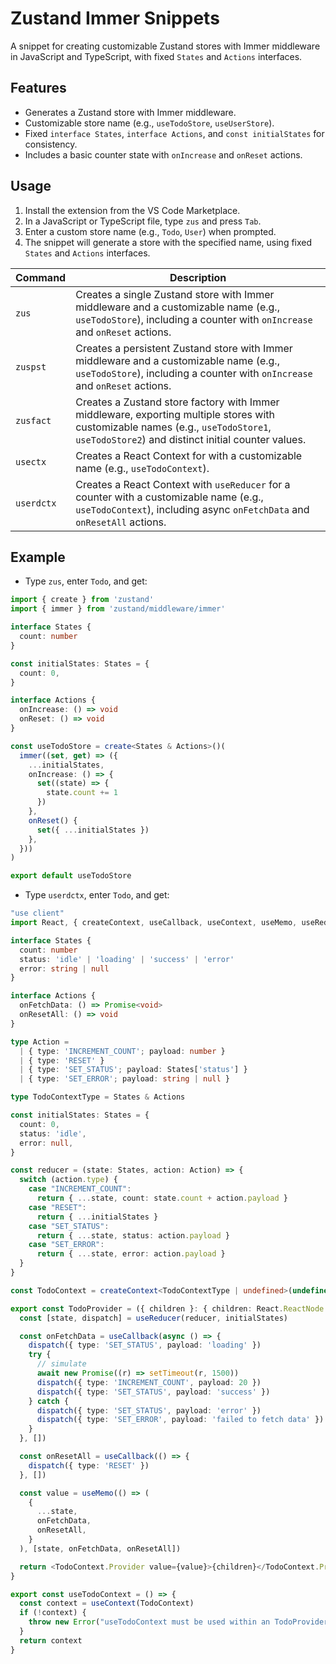 # Zustand Immer Snippets

A snippet for creating customizable Zustand stores with Immer middleware in JavaScript and TypeScript, with fixed `States` and `Actions` interfaces.

## Features
- Generates a Zustand store with Immer middleware.
- Customizable store name (e.g., `useTodoStore`, `useUserStore`).
- Fixed `interface States`, `interface Actions`, and `const initialStates` for consistency.
- Includes a basic counter state with `onIncrease` and `onReset` actions.

## Usage
1. Install the extension from the VS Code Marketplace.
2. In a JavaScript or TypeScript file, type `zus` and press `Tab`.
3. Enter a custom store name (e.g., `Todo`, `User`) when prompted.
4. The snippet will generate a store with the specified name, using fixed `States` and `Actions` interfaces.

|Command|Description|
|----|----|
| `zus`     | Creates a single Zustand store with Immer middleware and a customizable name (e.g., `useTodoStore`), including a counter with `onIncrease` and `onReset` actions. |
| `zuspst`| Creates a persistent Zustand store with Immer middleware and a customizable name (e.g., `useTodoStore`), including a counter with `onIncrease` and `onReset` actions.|
| `zusfact` | Creates a Zustand store factory with Immer middleware, exporting multiple stores with customizable names (e.g., `useTodoStore1`, `useTodoStore2`) and distinct initial counter values. |
| `usectx`  | Creates a React Context for with a customizable name (e.g., `useTodoContext`).|
| `userdctx`| Creates a React Context with `useReducer` for a counter with a customizable name (e.g., `useTodoContext`), including async `onFetchData` and `onResetAll` actions.|


## Example

- Type `zus`, enter `Todo`, and get:

```typescript
import { create } from 'zustand'
import { immer } from 'zustand/middleware/immer'

interface States {
  count: number
}

const initialStates: States = {
  count: 0,
}

interface Actions {
  onIncrease: () => void
  onReset: () => void
}

const useTodoStore = create<States & Actions>()(
  immer((set, get) => ({
    ...initialStates,
    onIncrease: () => {
      set((state) => {
        state.count += 1
      })
    },
    onReset() {
      set({ ...initialStates })
    },
  }))
)

export default useTodoStore
```

- Type `userdctx`, enter `Todo`, and get:

```typescript
"use client"
import React, { createContext, useCallback, useContext, useMemo, useReducer } from "react"

interface States {
  count: number
  status: 'idle' | 'loading' | 'success' | 'error'
  error: string | null
}

interface Actions {
  onFetchData: () => Promise<void>
  onResetAll: () => void
}

type Action =
  | { type: 'INCREMENT_COUNT'; payload: number }
  | { type: 'RESET' }
  | { type: 'SET_STATUS'; payload: States['status'] }
  | { type: 'SET_ERROR'; payload: string | null }

type TodoContextType = States & Actions

const initialStates: States = {
  count: 0,
  status: 'idle',
  error: null,
}

const reducer = (state: States, action: Action) => {
  switch (action.type) {
    case "INCREMENT_COUNT":
      return { ...state, count: state.count + action.payload }
    case "RESET":
      return { ...initialStates }
    case "SET_STATUS":
      return { ...state, status: action.payload }
    case "SET_ERROR":
      return { ...state, error: action.payload }
  }
}

const TodoContext = createContext<TodoContextType | undefined>(undefined)

export const TodoProvider = ({ children }: { children: React.ReactNode }) => {
  const [state, dispatch] = useReducer(reducer, initialStates)

  const onFetchData = useCallback(async () => {
    dispatch({ type: 'SET_STATUS', payload: 'loading' })
    try {
      // simulate
      await new Promise((r) => setTimeout(r, 1500))
      dispatch({ type: 'INCREMENT_COUNT', payload: 20 })
      dispatch({ type: 'SET_STATUS', payload: 'success' })
    } catch {
      dispatch({ type: 'SET_STATUS', payload: 'error' })
      dispatch({ type: 'SET_ERROR', payload: 'failed to fetch data' })
    }
  }, [])

  const onResetAll = useCallback(() => {
    dispatch({ type: 'RESET' })
  }, [])

  const value = useMemo(() => (
    {
      ...state,
      onFetchData,
      onResetAll,
    }
  ), [state, onFetchData, onResetAll])

  return <TodoContext.Provider value={value}>{children}</TodoContext.Provider>
}

export const useTodoContext = () => {
  const context = useContext(TodoContext)
  if (!context) {
    throw new Error("useTodoContext must be used within an TodoProvider")
  }
  return context
}
```
